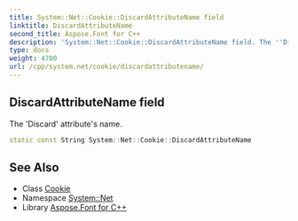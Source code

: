 ```yaml
---
title: System::Net::Cookie::DiscardAttributeName field
linktitle: DiscardAttributeName
second_title: Aspose.Font for C++
description: 'System::Net::Cookie::DiscardAttributeName field. The ''Discard'' attribute''s name in C++.'
type: docs
weight: 4700
url: /cpp/system.net/cookie/discardattributename/
---
```

## DiscardAttributeName field


The 'Discard' attribute's name.

```cpp
static const String System::Net::Cookie::DiscardAttributeName
```

## See Also

* Class [Cookie](../)
* Namespace [System::Net](../../)
* Library [Aspose.Font for C++](../../../)
